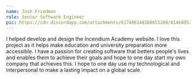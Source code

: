 ```yaml
---
name: Josh Friedman
role: Senior Software Engineer
pic: https://cdn.discordapp.com/attachments/617406148160651280/814680523204067369/Josh_Friedman_Portrait_2_-_Josh_Friedman.jpg
---
```

I helped develop and design the Incendium Academy website. 
I love this project as it helps make education and university preparation more accessible. 
I have a passion for creating software that betters people's lives and enables them to achieve their goals 
and hope to one day start my own company that achieves this. 
I hope to one day use my technological and interpersonal to make a lasting impact on a global scale.